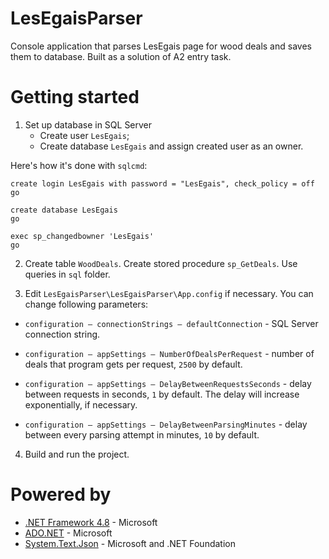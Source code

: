 # LesEgaisParser
Console application that parses LesEgais page for wood deals and saves them to database. Built as a solution of A2 entry task.

# Getting started
1. Set up database in SQL Server
     - Create user ```LesEgais```;
     - Create database ```LesEgais``` and assign created user as an owner.

Here's how it's done with ```sqlcmd```:
```
create login LesEgais with password = "LesEgais", check_policy = off
go

create database LesEgais
go

exec sp_changedbowner 'LesEgais'
go
```

2. Create table ```WoodDeals```. Create stored procedure ```sp_GetDeals```. Use queries in ```sql``` folder.

3. Edit ```LesEgaisParser\LesEgaisParser\App.config``` if necessary. You can change following parameters:

- ```configuration – connectionStrings – defaultConnection``` - SQL Server connection string.

- ```configuration – appSettings – NumberOfDealsPerRequest``` - number of deals that program gets per request, ```2500``` by default.

- ```configuration – appSettings – DelayBetweenRequestsSeconds``` - delay between requests in seconds, ```1``` by default. The delay will increase exponentially, if necessary.

- ```configuration – appSettings – DelayBetweenParsingMinutes``` - delay between every parsing attempt in minutes, ```10``` by default.

4. Build and run the project.

# Powered by
- [.NET Framework 4.8](https://learn.microsoft.com/en-us/dotnet/framework/get-started/overview) - Microsoft
- [ADO.NET](https://learn.microsoft.com/en-us/dotnet/framework/data/adonet/) - Microsoft
- [System.Text.Json](https://www.nuget.org/packages/System.Text.Json/) - Microsoft and .NET Foundation

